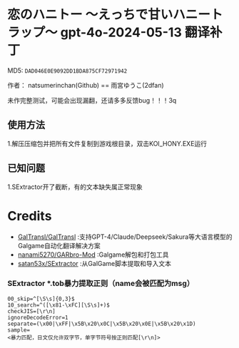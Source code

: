 # 恋のハニトー ～えっちで甘いハニートラップ～ gpt-4o-2024-05-13 翻译补丁

MD5: `DAD046E0E9092DD1BDA875CF72971942`

作者： natsumerinchan(Github) == 雨宮ゆうこ(2dfan)

未作完整测试，可能会出现漏翻，还请多多反馈bug！！！3q

## 使用方法
1.解压压缩包并把所有文件复制到游戏根目录，双击KOI_HONY.EXE运行

## 已知问题
1.SExtractor开了截断，有的文本缺失属正常现象

# Credits

- [GalTransl/GalTransl](https://github.com/GalTransl/GalTransl.git) :支持GPT-4/Claude/Deepseek/Sakura等大语言模型的Galgame自动化翻译解决方案
- [nanami5270/GARbro-Mod](https://github.com/nanami5270/GARbro-Mod.git) :Galgame解包和打包工具
- [satan53x/SExtractor](https://github.com/satan53x/SExtractor.git) :从GalGame脚本提取和导入文本

### SExtractor *.tob暴力提取正则（name会被匹配为msg）

```
00_skip=^[\S\s]{0,3}$
10_search=^([\x81-\xFC][\S\s]+)$
checkJIS=[\r\n]
ignoreDecodeError=1
separate=(\x00|\xFF|\x5B\x20\x0C|\x5B\x20\x0E|\x5B\x20\x1D)
sample=
<暴力匹配，日文仅允许双字节，单字节符号按正则匹配[\r\n]>
```

